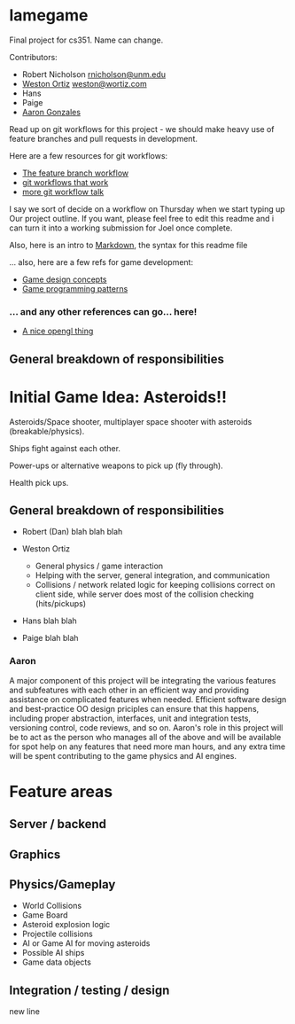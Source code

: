lamegame
========

Final project for cs351. Name can change.

Contributors:
* Robert Nicholson rnicholson@unm.edu
* [Weston Ortiz](https://github.com/wortiz) weston@wortiz.com
* Hans
* Paige
* [Aaron Gonzales](http://github.com/xysmas)


Read up on git workflows for this project - we should make heavy use of feature
branches and pull requests in development.

Here are a few resources for git workflows:

* [The feature branch workflow](https://www.atlassian.com/git/tutorials/comparing-workflows/feature-branch-workflow)
* [git workflows that work](http://blog.endpoint.com/2014/05/git-workflows-that-work.html)
* [more git workflow talk](http://www.joslynesser.com/blog/archives/2010/09/06/git-workflow-for-small-teams/)

I say we sort of decide on a workflow on Thursday when we start typing up
Our project outline. If you want, please feel free to edit this readme and i
can turn it into a working submission for Joel once complete.

Also, here is an intro to [Markdown](http://daringfireball.net/projects/markdown/syntax),
the syntax for this readme file

... also, here are a few refs for game development:

* [Game design concepts](https://learn.canvas.net/courses/3)
* [Game programming patterns](http://gameprogrammingpatterns.com/contents.html)


### ... and any other references can go... here!
* [A nice opengl thing](https://github.com/Fluttershy/rin.java)

## General breakdown of responsibilities 
# Initial Game Idea: Asteroids!!

Asteroids/Space shooter, multiplayer space shooter with asteroids (breakable/physics).

Ships fight against each other.

Power-ups or alternative weapons to pick up (fly through).

Health pick ups.

## General breakdown of responsibilities

* Robert (Dan)
  blah blah blah


* Weston Ortiz
  * General physics / game interaction
  * Helping with the server, general integration, and communication
  * Collisions / network related logic for keeping collisions correct on client side, while server does most of the collision checking (hits/pickups)

* Hans
  blah blah

* Paige
  blah blah



### Aaron
A major component of this project will be integrating the various features and
subfeatures with each other in an efficient way and providing assistance on
complicated features when needed. Efficient software design and best-practice
OO design priciples can ensure that this happens, including proper abstraction,
interfaces, unit and integration tests, versioning control, code reviews,
and so on. Aaron's role in this project will be to act as the person who
manages all of the above and will be available for spot help on any features
that need more man hours, and any extra time will be spent contributing to
the game physics and AI engines.  
   




# Feature areas
## Server / backend

##  Graphics

##  Physics/Gameplay
* World Collisions
* Game Board
* Asteroid explosion logic
* Projectile collisions
* AI or Game AI for moving asteroids
* Possible AI ships
* Game data objects

## Integration / testing / design

new line
